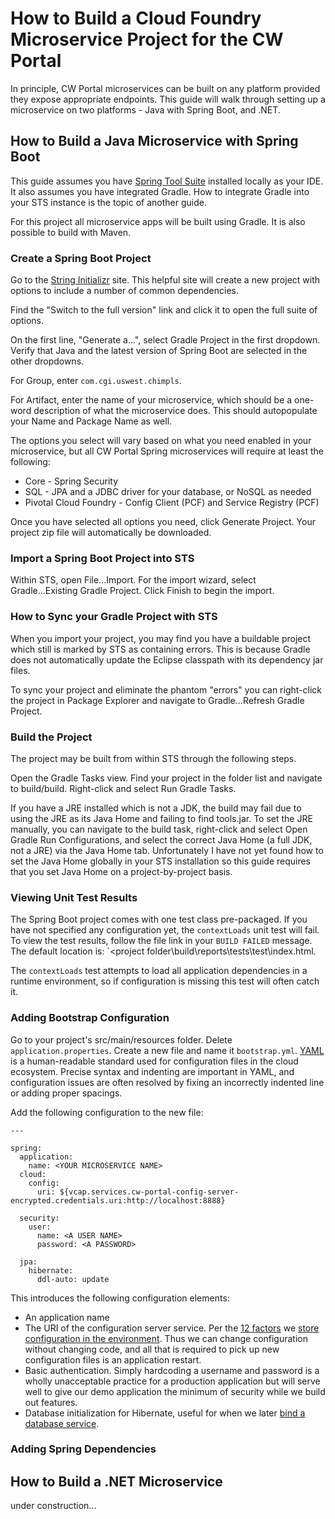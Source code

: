 # How to Build a Cloud Foundry Microservice Project for the CW Portal

In principle, CW Portal microservices can be built on any platform provided they expose appropriate endpoints.  This guide will walk through setting up a microservice on two platforms - Java with Spring Boot, and .NET.

## How to Build a Java Microservice with Spring Boot

This guide assumes you have [Spring Tool Suite](https://spring.io/tools) installed locally as your IDE.  It also assumes you have integrated Gradle.  How to integrate Gradle into your STS instance is the topic of another guide.

For this project all microservice apps will be built using Gradle.  It is also possible to build with Maven.

### Create a Spring Boot Project

Go to the [String Initializr](https://start.spring.io) site.  This helpful site will create a new project with options to include a number of common dependencies.

Find the "Switch to the full version" link and click it to open the full suite of options.

On the first line, "Generate a...", select Gradle Project in the first dropdown.  Verify that Java and the latest version of Spring Boot are selected in the other dropdowns.

For Group, enter `com.cgi.uswest.chimpls`.

For Artifact, enter the name of your microservice, which should be a one-word description of what the microservice does.  This should autopopulate your Name and Package Name as well.

The options you select will vary based on what you need enabled in your microservice, but all CW Portal Spring microservices will require at least the following:

* Core - Spring Security
* SQL - JPA and a JDBC driver for your database, or NoSQL as needed
* Pivotal Cloud Foundry - Config Client (PCF) and Service Registry (PCF)

Once you have selected all options you need, click Generate Project.  Your project zip file will automatically be downloaded.

### Import a Spring Boot Project into STS

Within STS, open File...Import.  For the import wizard, select Gradle...Existing Gradle Project.  Click Finish to begin the import.

### How to Sync your Gradle Project with STS

When you import your project, you may find you have a buildable project which still is marked by STS as containing errors.  This is because Gradle does not automatically update the Eclipse classpath with its dependency jar files.

To sync your project and eliminate the phantom "errors" you can right-click the project in Package Explorer and navigate to Gradle...Refresh Gradle Project.

### Build the Project

The project may be built from within STS through the following steps.

Open the Gradle Tasks view.  Find your project in the folder list and navigate to build/build.  Right-click and select Run Gradle Tasks.

If you have a JRE installed which is not a JDK, the build may fail due to using the JRE as its Java Home and failing to find tools.jar.  To set the JRE manually, you can navigate to the build task, right-click and select Open Gradle Run Configurations, and select the correct Java Home (a full JDK, not a JRE) via the Java Home tab.  Unfortunately I have not yet found how to set the Java Home globally in your STS installation so this guide requires that you set Java Home on a project-by-project basis.

### Viewing Unit Test Results

The Spring Boot project comes with one test class pre-packaged.  If you have not specified any configuration yet, the `contextLoads` unit test will fail.  To view the test results, follow the file link in your `BUILD FAILED` message.  The default location is:  `\<project folder\build\reports\tests\test\index.html.

The `contextLoads` test attempts to load all application dependencies in a runtime environment, so if configuration is missing this test will often catch it.

### Adding Bootstrap Configuration

Go to your project's src/main/resources folder.  Delete `application.properties`.  Create a new file and name it `bootstrap.yml`.  [YAML](https://en.wikipedia.org/wiki/YAML) is a human-readable standard used for configuration files in the cloud ecosystem.  Precise syntax and indenting are important in YAML, and configuration issues are often resolved by fixing an incorrectly indented line or adding proper spacings.

Add the following configuration to the new file:

```
---

spring:
  application:
    name: <YOUR MICROSERVICE NAME>
  cloud:
    config:
      uri: ${vcap.services.cw-portal-config-server-encrypted.credentials.uri:http://localhost:8888}
      
  security:
    user:
      name: <A USER NAME>
      password: <A PASSWORD>  

  jpa:
    hibernate:
      ddl-auto: update
```

This introduces the following configuration elements:

* An application name
* The URI of the configuration server service.  Per the [12 factors](https://12factor.net/) we [store configuration in the environment](https://12factor.net/config).  Thus we can change configuration without changing code, and all that is required to pick up new configuration files is an application restart.
* Basic authentication.  Simply hardcoding a username and password is a wholly unacceptable practice for a production application but will serve well to give our demo application the minimum of security while we build out features.
* Database initialization for Hibernate, useful for when we later [bind a database service](./database-binding.md).


### Adding Spring Dependencies

## How to Build a .NET Microservice 

under construction...